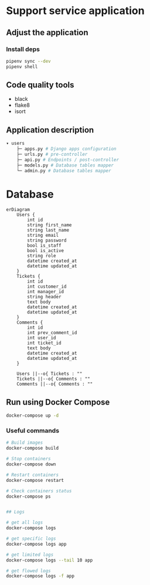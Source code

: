 # Support service application


## Adjust the application

### Install deps

```bash
pipenv sync --dev
pipenv shell
```


## Code quality tools

- black
- flake8
- isort


## Application description
```bash
▾ users
    ├─ apps.py # Django apps configuration
    ├─ urls.py # pre-controller
    ├─ api.py # Endpoints / post-controller
    ├─ models.py # Database tables mapper
    └─ admin.py # Database tables mapper
```


# Database

```mermaid
erDiagram
    Users {
        int id
        string first_name
        string last_name
        string email
        string password
        bool is_staff
        bool is_active
        string role
        datetime created_at
        datetime updated_at
    }
    Tickets {
        int id
        int customer_id
        int manager_id
        string header
        text body
        datetime created_at
        datetime updated_at
    }
    Comments {
        int id
        int prev_comment_id
        int user_id
        int ticket_id
        text body
        datetime created_at
        datetime updated_at
    }

    Users ||--o{ Tickets : ""
    Tickets ||--o{ Comments : ""
    Comments ||--o{ Comments : ""
```


## Run using Docker Compose
```bash
docker-compose up -d
```

### Useful commands
```bash
# Build images
docker-compose build

# Stop containers
docker-compose down

# Restart containers
docker-compose restart

# Check containers status
docker-compose ps


## Logs

# get all logs
docker-compose logs

# get specific logs
docker-compose logs app

# get limited logs
docker-compose logs --tail 10 app

# get flowed logs
docker-compose logs -f app
```